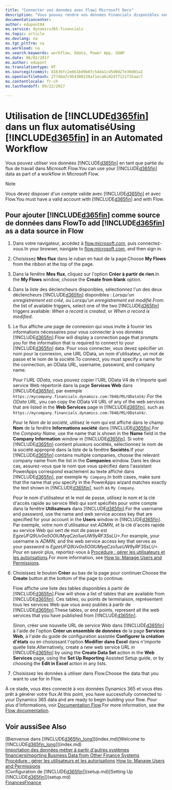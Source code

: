 ```yaml
---
title: "Connecter vos données avec Flow| Microsoft Docs"
description: "Vous pouvez rendre vos données Financials disponibles sous forme de données sources et spécifier une URL OData de vos services Web pour générer un flux de travail automatisé."
documentationcenter: 
author: edupont04
ms.service: dynamics365-financials
ms.topic: article
ms.devlang: na
ms.tgt_pltfrm: na
ms.workload: na
ms.search.keywords: workflow, Odata, Power App, SOAP
ms.date: 06/02/2017
ms.author: edupont
ms.translationtype: HT
ms.sourcegitcommit: 81636fc2e661bd9b07c54da1cd5d0d27e30d01a2
ms.openlocfilehash: 277dda7c954380138af1ecabc02d77121f35aac7
ms.contentlocale: fr-ch
ms.lasthandoff: 09/22/2017

---
```

# <a name="using-included365finincludesd365finmdmd-in-an-automated-workflow"></a><span data-ttu-id="70e86-103">Utilisation de [!INCLUDE[d365fin](includes/d365fin_md.md)] dans un flux automatisé</span><span class="sxs-lookup"><span data-stu-id="70e86-103">Using [!INCLUDE[d365fin](includes/d365fin_md.md)] in an Automated Workflow</span></span>
<span data-ttu-id="70e86-104">Vous pouvez utiliser vos données [!INCLUDE[d365fin](includes/d365fin_md.md)] en tant que partie du flux de travail dans Microsoft Flow.</span><span class="sxs-lookup"><span data-stu-id="70e86-104">You can use your [!INCLUDE[d365fin](includes/d365fin_md.md)] data as part of a workflow in Microsoft Flow.</span></span>  

> [!NOTE]  
>   <span data-ttu-id="70e86-105">Vous devez disposer d'un compte valide avec [!INCLUDE[d365fin](includes/d365fin_md.md)] et avec Flow.</span><span class="sxs-lookup"><span data-stu-id="70e86-105">You must have a valid account with [!INCLUDE[d365fin](includes/d365fin_md.md)] and with Flow.</span></span>  

## <a name="to-add-included365finincludesd365finmdmd-as-a-data-source-in-flow"></a><span data-ttu-id="70e86-106">Pour ajouter [!INCLUDE[d365fin](includes/d365fin_md.md)] comme source de données dans Flow</span><span class="sxs-lookup"><span data-stu-id="70e86-106">To add [!INCLUDE[d365fin](includes/d365fin_md.md)] as a data source in Flow</span></span>
1. <span data-ttu-id="70e86-107">Dans votre navigateur, accédez à [flow.microsoft.com](https://flow.microsoft.com/en-us/), puis connectez-vous.</span><span class="sxs-lookup"><span data-stu-id="70e86-107">In your browser, navigate to [flow.microsoft.com](https://flow.microsoft.com/en-us/), and then sign in.</span></span>
2. <span data-ttu-id="70e86-108">Choisissez **Mes flux** dans le ruban en haut de la page.</span><span class="sxs-lookup"><span data-stu-id="70e86-108">Choose **My Flows** from the ribbon at the top of the page.</span></span>
3. <span data-ttu-id="70e86-109">Dans la fenêtre **Mes flux**, cliquez sur l'option **Créer à partir de rien**.</span><span class="sxs-lookup"><span data-stu-id="70e86-109">In the **My Flows** window, choose the **Create from blank** option.</span></span>
4. <span data-ttu-id="70e86-110">Dans la liste des déclencheurs disponibles, sélectionnez l'un des deux déclencheurs [!INCLUDE[d365fin](includes/d365fin_md.md)] disponibles : *Lorsqu'un enregistrement est créé*, ou *Lorsqu'un enregistrement est modifié*.</span><span class="sxs-lookup"><span data-stu-id="70e86-110">From the list of available triggers, select one of the two [!INCLUDE[d365fin](includes/d365fin_md.md)] triggers available: *When a record is created*, or *When a record is modified*.</span></span>
5. <span data-ttu-id="70e86-111">Le flux affiche une page de connexion qui vous invite à fournir les informations nécessaires pour vous connecter à vos données [!INCLUDE[d365fin](includes/d365fin_md.md)].</span><span class="sxs-lookup"><span data-stu-id="70e86-111">Flow will display a connection page that prompts you for the information that is required to connect to your [!INCLUDE[d365fin](includes/d365fin_md.md)] data.</span></span> <span data-ttu-id="70e86-112">Pour vous connecter, vous devez spécifier un nom pour la connexion, une URL OData, un nom d'utilisateur, un mot de passe et le nom de la société.</span><span class="sxs-lookup"><span data-stu-id="70e86-112">To connect, you must specify a name for the connection, an OData URL, username, password, and company name.</span></span>

   <span data-ttu-id="70e86-113">Pour l'*URL OData*, vous pouvez copier l'URL OData V4 de n'importe quel service Web répertorié dans la page **Services Web** dans [!INCLUDE[d365fin](includes/d365fin_md.md)], par exemple `https://mycompany.financials.dynamics.com:7048/MS/ODataV4/`.</span><span class="sxs-lookup"><span data-stu-id="70e86-113">For the *OData URL*, you can copy the OData V4 URL of any of the web services that are listed in the **Web Services** page in [!INCLUDE[d365fin](includes/d365fin_md.md)], such as `https://mycompany.financials.dynamics.com:7048/MS/ODataV4/`.</span></span>  

   <span data-ttu-id="70e86-114">Pour le *Nom de la société*, utilisez le nom qui est affiché dans le champ **Nom** de la fenêtre **Informations société** dans [!INCLUDE[d365fin](includes/d365fin_md.md)].</span><span class="sxs-lookup"><span data-stu-id="70e86-114">For the *Company Name*, use the name that is shown in the **Name** field in the **Company Information** window in [!INCLUDE[d365fin](includes/d365fin_md.md)].</span></span> <span data-ttu-id="70e86-115">Si votre [!INCLUDE[d365fin](includes/d365fin_md.md)] contient plusieurs sociétés, sélectionnez le nom de la société approprié dans la liste de la fenêtre **Sociétés**.</span><span class="sxs-lookup"><span data-stu-id="70e86-115">If your [!INCLUDE[d365fin](includes/d365fin_md.md)] contains multiple companies, choose the relevant company name from the list in the **Companies** window.</span></span> <span data-ttu-id="70e86-116">Dans les deux cas, assurez-vous que le nom que vous spécifiez dans l'assistant PowerApps correspond exactement au texte affiché dans [!INCLUDE[d365fin](includes/d365fin_md.md)], par exemple `My Company`.</span><span class="sxs-lookup"><span data-stu-id="70e86-116">In both cases, make sure that the name that you specify in the PowerApps wizard matches exactly the text shown in [!INCLUDE[d365fin](includes/d365fin_md.md)], such as `My Company`.</span></span>

   <span data-ttu-id="70e86-117">Pour le nom d'utilisateur et le mot de passe, utilisez le nom et la clé d'accès rapide au service Web qui sont spécifiés pour votre compte dans la fenêtre **Utilisateurs** dans [!INCLUDE[d365fin](includes/d365fin_md.md)].</span><span class="sxs-lookup"><span data-stu-id="70e86-117">For the username and password, use the name and web service access key that are specified for your account in the **Users** window in [!INCLUDE[d365fin](includes/d365fin_md.md)].</span></span> <span data-ttu-id="70e86-118">Par exemple, votre nom d'utilisateur est *ADMIN*, et la clé d'accès rapide au service Web qui sert de mot de passe est *EgzeUFQ9Uv0o5O0lUMyqCzo1ueUW9yRF3SsLU=*.</span><span class="sxs-lookup"><span data-stu-id="70e86-118">For example, your username is *ADMIN*, and the web service access key that serves as your password is *EgzeUFQ9Uv0o5O0lUMyqCzo1ueUW9yRF3SsLU=*.</span></span> <span data-ttu-id="70e86-119">Pour en savoir plus, reportez-vous à [Procédure : gérer les utilisateurs et les autorisations](ui-how-users-permissions.md).</span><span class="sxs-lookup"><span data-stu-id="70e86-119">For more information, see [How to: Manage Users and Permissions](ui-how-users-permissions.md).</span></span>
6. <span data-ttu-id="70e86-120">Choisissez le bouton **Créer** au bas de la page pour continuer.</span><span class="sxs-lookup"><span data-stu-id="70e86-120">Choose the **Create** button at the bottom of the page to continue.</span></span>

   <span data-ttu-id="70e86-121">Flow affiche une liste des tables disponibles à partir de [!INCLUDE[d365fin](includes/d365fin_md.md)].</span><span class="sxs-lookup"><span data-stu-id="70e86-121">Flow will show a list of tables that are available from [!INCLUDE[d365fin](includes/d365fin_md.md)].</span></span> <span data-ttu-id="70e86-122">Ces tables, ou points de terminaison, représentent tous les services Web que vous avez publiés à partir de [!INCLUDE[d365fin](includes/d365fin_md.md)].</span><span class="sxs-lookup"><span data-stu-id="70e86-122">These tables, or end points, represent all the web services that you have published from [!INCLUDE[d365fin](includes/d365fin_md.md)].</span></span>

   <span data-ttu-id="70e86-123">Sinon, créer une nouvelle URL de service Web dans [!INCLUDE[d365fin](includes/d365fin_md.md)] à l'aide de l'option **Créer un ensemble de données** de la page **Services Web**, à l'aide du guide de configuration assistée **Configurer la création d'états** ou en choisissant l'option **Modifier dans Excel** dans n'importe quelle liste.</span><span class="sxs-lookup"><span data-stu-id="70e86-123">Alternatively, create a new web service URL in [!INCLUDE[d365fin](includes/d365fin_md.md)] by using the **Create Data Set** action in the **Web Services** page, using the **Set Up Reporting** Assisted Setup guide, or by choosing the **Edit in Excel** action in any lists.</span></span>
7. <span data-ttu-id="70e86-124">Choisissez les données à utiliser dans Flow.</span><span class="sxs-lookup"><span data-stu-id="70e86-124">Choose the data that you want to use for in Flow.</span></span>

<span data-ttu-id="70e86-125">À ce stade, vous êtes connecté à vos données Dynamics 365 et vous êtes prêt à générer votre flux.</span><span class="sxs-lookup"><span data-stu-id="70e86-125">At this point, you have successfully connected to your Dynamics 365 data and are ready to begin building your flow.</span></span> <span data-ttu-id="70e86-126">Pour plus d'informations, voir [Documentation Flow](https://flow.microsoft.com/documentation/getting-started/).</span><span class="sxs-lookup"><span data-stu-id="70e86-126">For more information, see the [Flow documentation](https://flow.microsoft.com/documentation/getting-started/).</span></span>

## <a name="see-also"></a><span data-ttu-id="70e86-127">Voir aussi</span><span class="sxs-lookup"><span data-stu-id="70e86-127">See Also</span></span>
<span data-ttu-id="70e86-128">[Bienvenue dans [!INCLUDE[d365fin_long](includes/d365fin_long_md.md)]](index.md)</span><span class="sxs-lookup"><span data-stu-id="70e86-128">[Welcome to [!INCLUDE[d365fin_long](includes/d365fin_long_md.md)]](index.md)</span></span>  
[<span data-ttu-id="70e86-129">Importation des données métier à partir d'autres systèmes financiers</span><span class="sxs-lookup"><span data-stu-id="70e86-129">Importing Business Data from Other Finance Systems</span></span>](upload-data.md)  
<span data-ttu-id="70e86-130">[Procédure : gérer les utilisateurs et les autorisations](ui-how-users-permissions.md)  </span><span class="sxs-lookup"><span data-stu-id="70e86-130">[How to: Manage Users and Permissions](ui-how-users-permissions.md)  </span></span>  
<span data-ttu-id="70e86-131">[Configuration de [!INCLUDE[d365fin](includes/d365fin_md.md)]](setup.md)</span><span class="sxs-lookup"><span data-stu-id="70e86-131">[Setting Up [!INCLUDE[d365fin](includes/d365fin_md.md)]](setup.md)</span></span>  
[<span data-ttu-id="70e86-132">Finances</span><span class="sxs-lookup"><span data-stu-id="70e86-132">Finance</span></span>](finance.md)  


